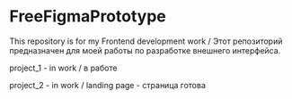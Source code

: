 # FreeFigmaPrototype
This repository is for my Frontend development work / Этот репозиторий предназначен для моей работы по разработке внешнего интерфейса.

project_1 - in work / в работе

project_2 - in work / landing page - страница готова
